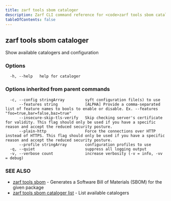 ```yaml
---
title: zarf tools sbom cataloger
description: Zarf CLI command reference for <code>zarf tools sbom cataloger</code>.
tableOfContents: false
---
```


<!-- Page generated by Zarf; DO NOT EDIT -->

## zarf tools sbom cataloger

Show available catalogers and configuration

### Options

```
  -h, --help   help for cataloger
```

### Options inherited from parent commands

```
  -c, --config stringArray         syft configuration file(s) to use
      --features string            [ALPHA] Provide a comma-separated list of feature names to bools to enable or disable. Ex. --features "foo=true,bar=false,baz=true"
      --insecure-skip-tls-verify   Skip checking server's certificate for validity. This flag should only be used if you have a specific reason and accept the reduced security posture.
      --plain-http                 Force the connections over HTTP instead of HTTPS. This flag should only be used if you have a specific reason and accept the reduced security posture.
      --profile stringArray        configuration profiles to use
  -q, --quiet                      suppress all logging output
  -v, --verbose count              increase verbosity (-v = info, -vv = debug)
```

### SEE ALSO

* [zarf tools sbom](/commands/zarf_tools_sbom/)	 - Generates a Software Bill of Materials (SBOM) for the given package
* [zarf tools sbom cataloger list](/commands/zarf_tools_sbom_cataloger_list/)	 - List available catalogers

